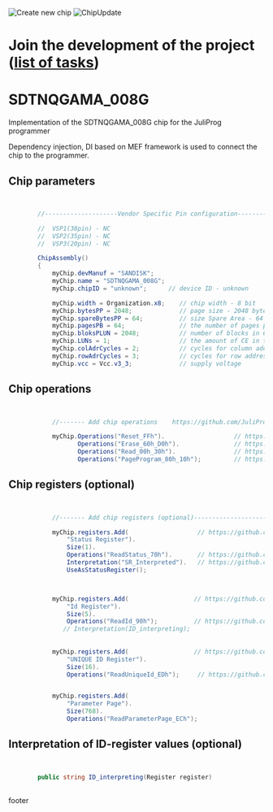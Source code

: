 ![Create new chip](https://github.com/JuliProg/SDTNQGAMA_008G/workflows/Create%20new%20chip/badge.svg?event=repository_dispatch)
![ChipUpdate](https://github.com/JuliProg/SDTNQGAMA_008G/workflows/ChipUpdate/badge.svg)
# Join the development of the project ([list of tasks](https://github.com/users/JuliProg/projects/1))


# SDTNQGAMA_008G
Implementation of the SDTNQGAMA_008G chip for the JuliProg programmer

Dependency injection, DI based on MEF framework is used to connect the chip to the programmer.

<section class = "listing">

# Chip parameters
```c#


        //--------------------Vendor Specific Pin configuration---------------------------

        //  VSP1(38pin) - NC    
        //  VSP2(35pin) - NC
        //  VSP3(20pin) - NC

        ChipAssembly()
        {
            myChip.devManuf = "SANDISK";
            myChip.name = "SDTNQGAMA_008G";
            myChip.chipID = "unknown";      // device ID - unknown

            myChip.width = Organization.x8;    // chip width - 8 bit
            myChip.bytesPP = 2048;             // page size - 2048 byte (2Kb)
            myChip.spareBytesPP = 64;          // size Spare Area - 64 byte
            myChip.pagesPB = 64;               // the number of pages per block - 64 
            myChip.bloksPLUN = 2048;           // number of blocks in CE - 2048
            myChip.LUNs = 1;                   // the amount of CE in the chip
            myChip.colAdrCycles = 2;           // cycles for column addressing
            myChip.rowAdrCycles = 3;           // cycles for row addressing 
            myChip.vcc = Vcc.v3_3;             // supply voltage

```
# Chip operations
```c#


            //------- Add chip operations    https://github.com/JuliProg/Wiki#command-set----------------------------------------------------

            myChip.Operations("Reset_FFh").                   // https://github.com/JuliProg/Wiki/wiki/Command-Sets#reset_ffhdll
                   Operations("Erase_60h_D0h").               // https://github.com/JuliProg/Wiki/wiki/Command-Sets#erase_60h_d0hdll
                   Operations("Read_00h_30h").                // https://github.com/JuliProg/Wiki/wiki/Command-Sets#read_00h_30hdll
                   Operations("PageProgram_80h_10h");         // https://github.com/JuliProg/Wiki/wiki/Command-Sets#pageprogram_80h_10hdll

```
# Chip registers (optional)
```c#


            //------- Add chip registers (optional)----------------------------------------------------

            myChip.registers.Add(                   // https://github.com/JuliProg/Wiki/wiki/StatusRegister
                "Status Register").
                Size(1).
                Operations("ReadStatus_70h").       // https://github.com/JuliProg/Wiki/wiki/Status-Register-operations#readstatus_70hdll
                Interpretation("SR_Interpreted").   // https://github.com/JuliProg/Wiki/wiki/Status-Register-Interpretation
                UseAsStatusRegister();



            myChip.registers.Add(                  // https://github.com/JuliProg/Wiki/wiki/ID-Register
                "Id Register").
                Size(5).
                Operations("ReadId_90h");          // https://github.com/JuliProg/Wiki/wiki/ID-Register-operations#readid_90hdll     
               // Interpretation(ID_interpreting);
            
           
            myChip.registers.Add(                  // https://github.com/JuliProg/Wiki/wiki/UNIQUE-ID-Register
                "UNIQUE ID Register").
                Size(16).
                Operations("ReadUniqueId_EDh");     // https://github.com/JuliProg/Wiki/wiki/UNIQUE-ID-Register-operations         


            myChip.registers.Add(
                "Parameter Page").
                Size(768).
                Operations("ReadParameterPage_ECh");

```
# Interpretation of ID-register values ​​(optional)
```c#


        public string ID_interpreting(Register register)   
        
```
</section>

















footer
